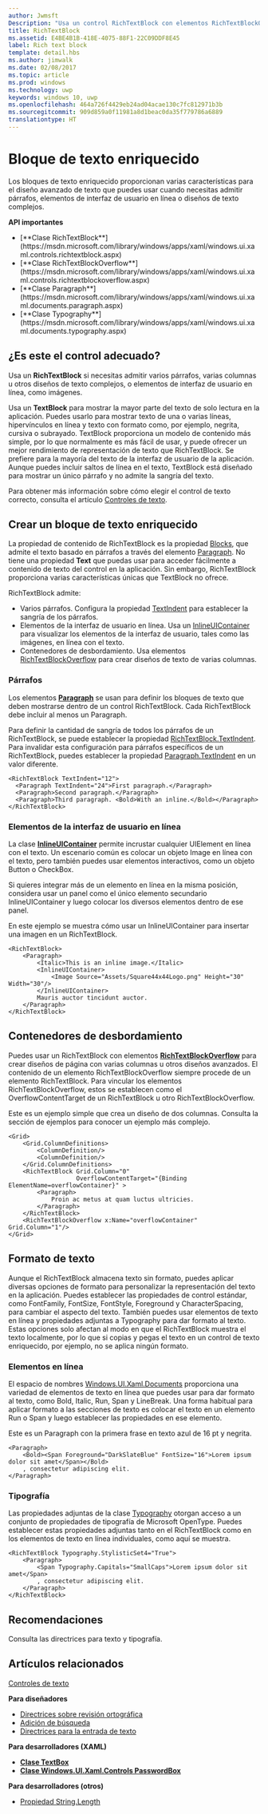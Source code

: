 ```yaml
---
author: Jwmsft
Description: "Usa un control RichTextBlock con elementos RichTextBlockOverflow para crear diseños de texto avanzados."
title: RichTextBlock
ms.assetid: E4BE4B1B-418E-4075-88F1-22C09DDF8E45
label: Rich text block
template: detail.hbs
ms.author: jimwalk
ms.date: 02/08/2017
ms.topic: article
ms.prod: windows
ms.technology: uwp
keywords: windows 10, uwp
ms.openlocfilehash: 464a726f4429eb24ad04acae130c7fc812971b3b
ms.sourcegitcommit: 909d859a0f11981a8d1beac0da35f779786a6889
translationtype: HT
---
```

# <a name="rich-text-block"></a>Bloque de texto enriquecido

<link rel="stylesheet" href="https://az835927.vo.msecnd.net/sites/uwp/Resources/css/custom.css"> 

Los bloques de texto enriquecido proporcionan varias características para el diseño avanzado de texto que puedes usar cuando necesitas admitir párrafos, elementos de interfaz de usuario en línea o diseños de texto complejos.

<div class="important-apis" >
<b>API importantes</b><br/>
<ul>
<li>[**Clase RichTextBlock**](https://msdn.microsoft.com/library/windows/apps/xaml/windows.ui.xaml.controls.richtextblock.aspx)</li>
<li>[**Clase RichTextBlockOverflow**](https://msdn.microsoft.com/library/windows/apps/xaml/windows.ui.xaml.controls.richtextblockoverflow.aspx)</li>
<li>[**Clase Paragraph**](https://msdn.microsoft.com/library/windows/apps/xaml/windows.ui.xaml.documents.paragraph.aspx)</li>
<li> [**Clase Typography**](https://msdn.microsoft.com/library/windows/apps/xaml/windows.ui.xaml.documents.typography.aspx)</li>
</ul>
</div>

## <a name="is-this-the-right-control"></a>¿Es este el control adecuado?

Usa un **RichTextBlock** si necesitas admitir varios párrafos, varias columnas u otros diseños de texto complejos, o elementos de interfaz de usuario en línea, como imágenes.

Usa un **TextBlock** para mostrar la mayor parte del texto de solo lectura en la aplicación. Puedes usarlo para mostrar texto de una o varias líneas, hipervínculos en línea y texto con formato como, por ejemplo, negrita, cursiva o subrayado. TextBlock proporciona un modelo de contenido más simple, por lo que normalmente es más fácil de usar, y puede ofrecer un mejor rendimiento de representación de texto que RichTextBlock. Se prefiere para la mayoría del texto de la interfaz de usuario de la aplicación. Aunque puedes incluir saltos de línea en el texto, TextBlock está diseñado para mostrar un único párrafo y no admite la sangría del texto.

Para obtener más información sobre cómo elegir el control de texto correcto, consulta el artículo [Controles de texto](text-controls.md).

## <a name="create-a-rich-text-block"></a>Crear un bloque de texto enriquecido

La propiedad de contenido de RichTextBlock es la propiedad [Blocks](https://msdn.microsoft.com/library/windows/apps/xaml/windows.ui.xaml.controls.richtextblock.blocks.aspx), que admite el texto basado en párrafos a través del elemento [Paragraph](https://msdn.microsoft.com/library/windows/apps/xaml/windows.ui.xaml.documents.paragraph.aspx). No tiene una propiedad **Text** que puedas usar para acceder fácilmente a contenido de texto del control en la aplicación. Sin embargo, RichTextBlock proporciona varias características únicas que TextBlock no ofrece. 

RichTextBlock admite:
- Varios párrafos. Configura la propiedad [TextIndent](https://msdn.microsoft.com/library/windows/apps/xaml/windows.ui.xaml.controls.richtextblock.textindent.aspx) para establecer la sangría de los párrafos.
- Elementos de la interfaz de usuario en línea. Usa un [InlineUIContainer](https://msdn.microsoft.com/library/windows/apps/xaml/windows.ui.xaml.documents.inlineuicontainer.aspx) para visualizar los elementos de la interfaz de usuario, tales como las imágenes, en línea con el texto.
- Contenedores de desbordamiento. Usa elementos [RichTextBlockOverflow](https://msdn.microsoft.com/library/windows/apps/xaml/windows.ui.xaml.controls.richtextblockoverflow.aspx) para crear diseños de texto de varias columnas.

### <a name="paragraphs"></a>Párrafos

Los elementos [**Paragraph**](https://msdn.microsoft.com/library/windows/apps/xaml/windows.ui.xaml.documents.paragraph.aspx) se usan para definir los bloques de texto que deben mostrarse dentro de un control RichTextBlock. Cada RichTextBlock debe incluir al menos un Paragraph. 

Para definir la cantidad de sangría de todos los párrafos de un RichTextBlock, se puede establecer la propiedad [RichTextBlock.TextIndent](https://msdn.microsoft.com/library/windows/apps/xaml/windows.ui.xaml.controls.richtextblock.textindent.aspx). Para invalidar esta configuración para párrafos específicos de un RichTextBlock, puedes establecer la propiedad [Paragraph.TextIndent](https://msdn.microsoft.com/library/windows/apps/xaml/windows.ui.xaml.documents.paragraph.textindent.aspx) en un valor diferente.

```xaml
<RichTextBlock TextIndent="12">
  <Paragraph TextIndent="24">First paragraph.</Paragraph>
  <Paragraph>Second paragraph.</Paragraph>
  <Paragraph>Third paragraph. <Bold>With an inline.</Bold></Paragraph>
</RichTextBlock>
```

### <a name="inline-ui-elements"></a>Elementos de la interfaz de usuario en línea

La clase [**InlineUIContainer**](https://msdn.microsoft.com/library/windows/apps/xaml/windows.ui.xaml.documents.inlineuicontainer.aspx) permite incrustar cualquier UIElement en línea con el texto. Un escenario común es colocar un objeto Image en línea con el texto, pero también puedes usar elementos interactivos, como un objeto Button o CheckBox.

Si quieres integrar más de un elemento en línea en la misma posición, considera usar un panel como el único elemento secundario InlineUIContainer y luego colocar los diversos elementos dentro de ese panel.

En este ejemplo se muestra cómo usar un InlineUIContainer para insertar una imagen en un RichTextBlock. 

```xaml
<RichTextBlock>
    <Paragraph>
        <Italic>This is an inline image.</Italic>
        <InlineUIContainer>
            <Image Source="Assets/Square44x44Logo.png" Height="30" Width="30"/>
        </InlineUIContainer>
        Mauris auctor tincidunt auctor.
    </Paragraph>
</RichTextBlock>
```

## <a name="overflow-containers"></a>Contenedores de desbordamiento

Puedes usar un RichTextBlock con elementos [**RichTextBlockOverflow**](https://msdn.microsoft.com/library/windows/apps/xaml/windows.ui.xaml.controls.richtextblockoverflow.aspx) para crear diseños de página con varias columnas u otros diseños avanzados. El contenido de un elemento RichTextBlockOverflow siempre procede de un elemento RichTextBlock. Para vincular los elementos RichTextBlockOverflow, estos se establecen como el OverflowContentTarget de un RichTextBlock u otro RichTextBlockOverflow.

Este es un ejemplo simple que crea un diseño de dos columnas. Consulta la sección de ejemplos para conocer un ejemplo más complejo.

```xaml
<Grid>
    <Grid.ColumnDefinitions>
        <ColumnDefinition/>
        <ColumnDefinition/>
    </Grid.ColumnDefinitions>
    <RichTextBlock Grid.Column="0" 
                   OverflowContentTarget="{Binding ElementName=overflowContainer}" >
        <Paragraph>
            Proin ac metus at quam luctus ultricies.
        </Paragraph>
    </RichTextBlock>
    <RichTextBlockOverflow x:Name="overflowContainer" Grid.Column="1"/>
</Grid>
```

## <a name="formatting-text"></a>Formato de texto

Aunque el RichTextBlock almacena texto sin formato, puedes aplicar diversas opciones de formato para personalizar la representación del texto en la aplicación. Puedes establecer las propiedades de control estándar, como FontFamily, FontSize, FontStyle, Foreground y CharacterSpacing, para cambiar el aspecto del texto. También puedes usar elementos de texto en línea y propiedades adjuntas a Typography para dar formato al texto. Estas opciones solo afectan al modo en que el RichTextBlock muestra el texto localmente, por lo que si copias y pegas el texto en un control de texto enriquecido, por ejemplo, no se aplica ningún formato.

### <a name="inline-elements"></a>Elementos en línea

El espacio de nombres [Windows.UI.Xaml.Documents](https://msdn.microsoft.com/library/windows/apps/xaml/windows.ui.xaml.documents.aspx) proporciona una variedad de elementos de texto en línea que puedes usar para dar formato al texto, como Bold, Italic, Run, Span y LineBreak. Una forma habitual para aplicar formato a las secciones de texto es colocar el texto en un elemento Run o Span y luego establecer las propiedades en ese elemento.

Este es un Paragraph con la primera frase en texto azul de 16 pt y negrita.

```xaml
<Paragraph>
    <Bold><Span Foreground="DarkSlateBlue" FontSize="16">Lorem ipsum dolor sit amet</Span></Bold>
    , consectetur adipiscing elit.
</Paragraph>
```

### <a name="typography"></a>Tipografía

Las propiedades adjuntas de la clase [Typography](https://msdn.microsoft.com/library/windows/apps/xaml/windows.ui.xaml.documents.typography.aspx) otorgan acceso a un conjunto de propiedades de tipografía de Microsoft OpenType. Puedes establecer estas propiedades adjuntas tanto en el RichTextBlock como en los elementos de texto en línea individuales, como aquí se muestra.

```xaml
<RichTextBlock Typography.StylisticSet4="True">
    <Paragraph>
        <Span Typography.Capitals="SmallCaps">Lorem ipsum dolor sit amet</Span>
        , consectetur adipiscing elit.
    </Paragraph>
</RichTextBlock>
```

## <a name="recommendations"></a>Recomendaciones

Consulta las directrices para texto y tipografía.



## <a name="related-articles"></a>Artículos relacionados

[Controles de texto](text-controls.md)

**Para diseñadores**
- [Directrices sobre revisión ortográfica](spell-checking-and-prediction.md)
- [Adición de búsqueda](https://msdn.microsoft.com/library/windows/apps/hh465231)
- [Directrices para la entrada de texto](text-controls.md)

**Para desarrolladores (XAML)**
- [**Clase TextBox**](https://msdn.microsoft.com/library/windows/apps/br209683)
- [**Clase Windows.UI.Xaml.Controls PasswordBox**](https://msdn.microsoft.com/library/windows/apps/br227519)


**Para desarrolladores (otros)**
- [Propiedad String.Length](https://msdn.microsoft.com/library/system.string.length(v=vs.110).aspx)
